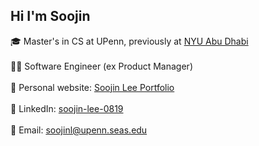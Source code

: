 ## Hi I'm Soojin
🎓 Master's in CS at UPenn, previously at [NYU Abu Dhabi](https://nyuad.nyu.edu/en/)  <br/><br/>
👩‍💻 Software Engineer (ex Product Manager)  <br/><br/>
🌱 Personal website: [Soojin Lee Portfolio](https://soojin-lee.com/)<br/><br/>
🙌 LinkedIn: [soojin-lee-0819](https://www.linkedin.com/in/soojin-lee0819/)<br/><br/>
📩 Email: soojinl@upenn.seas.edu
<!--
**Soojin-Lee0819/Soojin-Lee0819** is a ✨ _special_ ✨ repository because its `README.md` (this file) appears on your GitHub profile.

Here are some ideas to get you started:

- 🔭 I’m currently working on ...
- 🌱 I’m currently learning ...
- 👯 I’m looking to collaborate on ...
- 🤔 I’m looking for help with ...
- 💬 Ask me about ...
- 📫 How to reach me: ...
- 😄 Pronouns: ...
- ⚡ Fun fact: ...
-->

